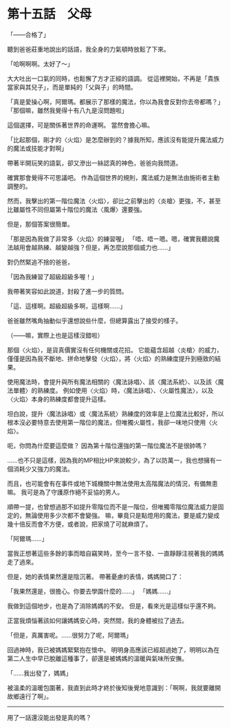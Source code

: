 # 第十五話　父母

「――合格了」

聽到爸爸莊重地說出的話語，我全身的力氣頓時放鬆了下來。

「哈啊啊啊。太好了～」

大大吐出一口氣的同時，也鬆懈了方才正經的語調。
從這裡開始，不再是「貴族當家與其兒子」，而是單純的「父與子」的時間。

「真是愛操心啊，阿爾瑪。都展示了那樣的魔法，你以為我會反對你去帝都嗎？」
「那個嘛，雖然我覺得十有八九是沒問題啦」

這個選擇，可是關係著世界的命運啊。
當然會擔心嘛。

「比起那個，剛才的〈火焰〉是怎麼辦到的？據我所知，應該沒有能提升魔法威力的魔法或技能才對啊」

帶著半開玩笑的語氣，卻又滲出一絲認真的神色，爸爸向我問道。

確實那會覺得不可思議吧。
作為這個世界的規則，魔法威力是無法由施術者主動調整的。

然而，我擊出的第一階位魔法〈火焰〉，卻比之前擊出的〈炎槍〉更強，不，甚至比雖屬性不同但屬第十階位的魔法〈風爆〉還要強。

但是，那個答案很簡單。

「那是因為我做了非常多〈火焰〉的練習喔」
「唔、唔ー嗯。嗯，確實我聽說魔法越用會越熟練、越變越強？但是，再怎麼說那個威力也……」

對仍然緊追不捨的爸爸，

「因為我練習了超級超級多喔！」

我帶著笑容如此說道，封殺了進一步的質問。

「這、這樣啊。超級超級多啊，這樣啊……」

爸爸雖然嘴角抽動似乎還想說些什麼，但總算露出了接受的樣子。

（――嘛，實際上也是這樣沒錯啦）

那個〈火焰〉，是貨真價實沒有任何機關或花招。
它能蘊含超越〈炎槍〉的威力，僅僅是因為我不斷地、拼命地擊發〈火焰〉，將〈火焰〉的熟練度提升到極致的結果。

使用魔法時，會提升與所有魔法相關的〈魔法詠唱〉、該〈魔法系統〉、以及該〈魔法單體〉的熟練度。
例如使用〈火焰〉時，〈魔法詠唱〉、〈火屬性魔法〉，以及〈火焰〉本身的熟練度都會提升這樣。

坦白說，提升〈魔法詠唱〉或〈魔法系統〉熟練度的效率是上位魔法比較好，所以根本沒必要特意去使用第一階位的魔法，但唯獨火屬性，我卻一味地只使用〈火焰〉。

呃，你問為什麼要這麼做？
因為第十階位還強的第一階位魔法不是很帥嗎？

……也不只是這樣，因為我的MP相比HP來說較少，為了以防萬一，我也想擁有一個消耗少又強力的魔法。

而且，也可能會有在事件或地下城機關中無法使用太高階魔法的情況，有備無患嘛。
我可是為了守護原作絕不妥協的男人。

順帶一提，也曾想過那不如提升零階位而不是一階位，但唯獨零階位魔法威力是固定的，無論使用多少次都不會變強。
嘛，畢竟只是點燈用的魔法，要是威力變成幾十倍反而會不方便，或者說，把家燒了可就麻煩了。

「阿爾瑪……」

當我正想著這些多餘的事而暗自竊笑時，至今一言不發、一直靜靜注視著我的媽媽走了過來。

但是，她的表情果然還是陰沉著。
帶著憂慮的表情，媽媽開口了：

「我果然還是，很擔心。你要去學園什麼的……」
「媽媽……」

我做到這個地步，也是為了消除媽媽的不安。
但是，看來光是這樣似乎還不夠。

正當我煩惱著該如何讓媽媽安心時，突然間，我的身體被拉了過去。

「但是，真厲害呢。……很努力了呢，阿爾瑪」

回過神時，我已被媽媽緊緊抱在懷中。
明明身高應該已經超過她了，明明以為在第二人生中早已脫離這種事了，卻還是被媽媽的溫暖與氣味所安撫。

「……我出發了，媽媽」

被溫柔的溫暖包圍著，我直到此時才終於後知後覺地意識到：「啊啊，我就要離開故鄉遠行了啊」。

---

用了一話還沒能出發是真的嗎？
